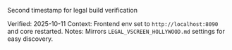 Second timestamp for legal build verification

Verified: 2025-10-11
Context: Frontend env set to `http://localhost:8090` and core restarted.
Notes: Mirrors `LEGAL_VSCREEN_HOLLYWOOD.md` settings for easy discovery.